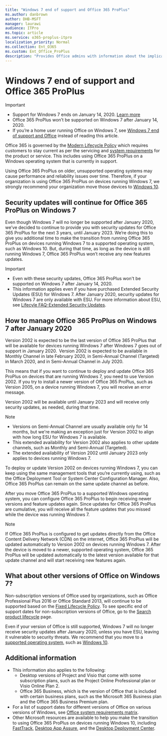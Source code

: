 ```yaml
---
title: "Windows 7 end of support and Office 365 ProPlus"
ms.author: danbrown
author: DHB-MSFT
manager: laurawi
audience: ITPro
ms.topic: article
ms.service: o365-proplus-itpro
localization_priority: Normal
ms.collection: Ent_O365
ms.custom: Ent_Office_ProPlus
description: "Provides Office admins with information about the implications of Windows 7 end of support on Office 365 ProPlus."
---
```


# Windows 7 end of support and Office 365 ProPlus

> [!IMPORTANT]
> - Support for Windows 7 ends on January 14, 2020. [Learn more](https://www.microsoft.com/microsoft-365/windows/end-of-windows-7-support)
> - Office 365 ProPlus won’t be supported on Windows 7 after January 14, 2020.
> - If you’re a home user running Office on Windows 7, see [Windows 7 end of support and Office](https://support.office.com/article/78f20fab-b57b-44d7-8368-06a8493f3cb9) instead of reading this article.

Office 365 is governed by the [Modern Lifecycle Policy](https://support.microsoft.com/help/30881/modern-lifecycle-policy) which requires customers to stay current as per the servicing and [system requirements](https://products.office.com/office-system-requirements) for the product or service. This includes using Office 365 ProPlus on a Windows operating system that is currently in support.

Using Office 365 ProPlus on older, unsupported operating systems may cause performance and reliability issues over time. Therefore, if your organization is using Office 365 ProPlus on devices running Windows 7, we strongly recommend your organization move those devices to [Windows 10](https://www.microsoft.com/microsoft-365/windows/end-of-windows-7-support?rtc=1#office-ContentAreaHeadingTemplate-s9f0ou1).

## Security updates will continue for Office 365 ProPlus on Windows 7

Even though Windows 7 will no longer be supported after January 2020, we’ve decided to continue to provide you with security updates for Office 365 ProPlus for the next 3 years, until January 2023. We’re doing this to give you additional time to make the transition from running Office 365 ProPlus on devices running Windows 7 to a supported operating system, such as Windows 10. But, during that time, as long as the device is still running Windows 7, Office 365 ProPlus won’t receive any new features updates.

> [!IMPORTANT]
> - Even with these security updates, Office 365 ProPlus won't be supported on Windows 7 after January 14, 2020.
> - This information applies even if you have purchased Extended Security Updates (ESU) for Windows 7. After January 2020, security updates for Windows 7 are only available with ESU. For more information about ESU, see [Lifecyle FAQ-Extended Security Updates](https://support.microsoft.com/help/4497181/lifecycle-faq-extended-security-updates).

## How to manage Office 365 ProPlus on Windows 7 after January 2020

Version 2002 is expected to be the last version of Office 365 ProPlus that will be available for devices running Windows 7 after Windows 7 goes out of support in January 2020.  Version 2002 is expected to be available in Monthly Channel in late February 2020, in Semi-Annual Channel (Targeted) in March 2020, and in Semi-Annual Channel in July 2020.

This means that if you want to continue to deploy and update Office 365 ProPlus on devices that are running Windows 7, you need to use Version 2002. If you try to install a newer version of Office 365 ProPlus, such as Version 2005, on a device running Windows 7, you will receive an error message.

Version 2002 will be available until January 2023 and will receive only security updates, as needed, during that time.

> [!NOTE]
> - Versions on Semi-Annual Channel are usually available only for 14 months, but we're making an exception just for Version 2002 to align with how long ESU for Windows 7 is available. 
> - This extended availability for Version 2002 also applies to other update channels, such as Monthly and Semi-Annual (Targeted).
> - The extended availability of Version 2002 until January 2023 only applies to devices running Windows 7.

To deploy or update Version 2002 on devices running Windows 7, you can keep using the same  management tools that you’re currently using, such as the Office Deployment Tool or System Center Configuration Manager. Also, Office 365 ProPlus can remain on the same update channel as before.

After you move Office 365 ProPlus to a supported Windows operating system, you can configure Office 365 ProPlus to begin receiving newer versions and feature updates again. Since updates for Office 365 ProPlus are cumulative, you will receive all the feature updates that you missed while the device was running Windows 7.

> [!NOTE]
> If Office 365 ProPlus is configured to get updates directly from the Office Content Delivery Network (CDN) on the internet, Office 365 ProPlus will be updated automatically to Version 2002 on devices running Windows 7. After the device is moved to a newer, supported operating system, Office 365 ProPlus will be updated automatically to the latest version available for that update channel and will start receiving new features again.

## What about other versions of Office on Windows 7?

Non-subscription versions of Office used by organizations, such as Office Professional Plus 2016 or Office Standard 2013, will continue to be supported based on the [Fixed Lifecycle Policy](https://support.microsoft.com/help/14085). To see specific end of support dates for non-subscription versions of Office, go to the [Search product lifecycle](https://support.microsoft.com/lifecycle/search) page.

Even if your version of Office is still supported, Windows 7 will no longer receive security updates after January 2020, unless you have ESU, leaving it vulnerable to security threats. We recommend that you move to a [supported operating system](https://products.office.com/office-system-requirements), such as [Windows 10](https://www.microsoft.com/microsoft-365/windows/end-of-windows-7-support?rtc=1#office-ContentAreaHeadingTemplate-s9f0ou1).




## Additional information

- This information also applies to the following:
   - Desktop versions of Project and Visio that come with some subscription plans, such as the Project Online Professional plan or Visio Online Plan 2. 
  - Office 365 Business, which is the version of Office that is included with certain business plans, such as the Microsoft 365 Business plan and the Office 365 Business Premium plan.
- For a list of support dates for different versions of Office on various versions of Windows, see [Office system requirements matrix](https://go.microsoft.com/fwlink/p/?linkid=2085724).
- Other Microsoft resources are available to help you make the transition to using Office 365 ProPlus on devices running Windows 10, including [FastTrack](https://docs.microsoft.com/fasttrack/win-10-fasttrack-benefit-for-windows-10), [Desktop App Assure](https://docs.microsoft.com/fasttrack/win-10-desktop-app-assure), and the [Desktop Deployment Center](https://docs.microsoft.com/microsoft-365/enterprise/desktop-deployment-center-home).
